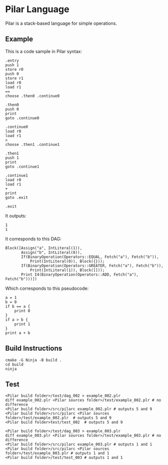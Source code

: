 # Pilar Language

Pilar is a stack-based language for simple operations. 

## Example

This is a code sample in Pilar syntax:

```
.entry
push 1
store r0
push 0
store r1
load r0
load r1
==
choose .then0 .continue0

.then0
push 0
print
goto .continue0

.continue0
load r0
load r1
>
choose .then1 .continue1

.then1
push 1
print
goto .continue1

.continue1
load r0
load r1
+
print
goto .exit

.exit
```

It outputs:

```
1
1
```

It corresponds to this DAG:
```
Block([Assign("a", IntLiteral(1)),
       Assign("b", IntLiteral(0)),
       If(BinaryOperation(Operators::EQUAL, Fetch("a"), Fetch("b")),
           Print(IntLiteral(0)), Block({}));
       If(BinaryOperation(Operators::GREATER, Fetch("a"), Fetch("b")),
           Print(IntLiteral(1)), Block([]));
       Print I4(BinaryOperation(Operators::ADD, Fetch("a"), Fetch("b")))])
```

Which corresponds to this pseudocode:
```
a = 1
b = 0
if b == a {
    print 0
}
if a > b {
    print 1
}
print a + b
```

## Build Instructions

```
cmake -G Ninja -B build .
cd build
ninja
```

## Test

```
<Pilar build folder>/test/dag_002 > example_002.plr
diff example_002.plr <Pilar sources folder>/test/example_002.plr # no difference
<Pilar build folder>/src/pilarc example_002.plr # outputs 5 and 9
<Pilar build folder>/src/pilarc <Pilar sources folder>/test/example_002.plr  # outputs 5 and 9
<Pilar build folder>test/test_002  # outputs 5 and 9

<Pilar build folder>/test/dag_003 > example_003.plr
diff example_003.plr <Pilar sources folder>/test/example_003.plr # no difference
<Pilar build folder>/src/pilarc example_003.plr # outputs 1 and 1
<Pilar build folder>/src/pilarc <Pilar sources folder>/test/example_003.plr # outputs 1 and 1
<Pilar build folder>/test/test_003 # outputs 1 and 1
```
